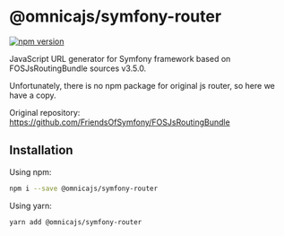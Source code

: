 # @omnicajs/symfony-router

[![npm version](https://img.shields.io/npm/v/@omnicajs/symfony-router.svg)](https://www.npmjs.com/package/@omnicajs/symfony-router)

JavaScript URL generator for Symfony framework based on FOSJsRoutingBundle sources v3.5.0.

Unfortunately, there is no npm package for original js router, so here we have a copy.

Original repository: https://github.com/FriendsOfSymfony/FOSJsRoutingBundle

## Installation

Using npm:

```bash
npm i --save @omnicajs/symfony-router
```

Using yarn:

```bash
yarn add @omnicajs/symfony-router
```
